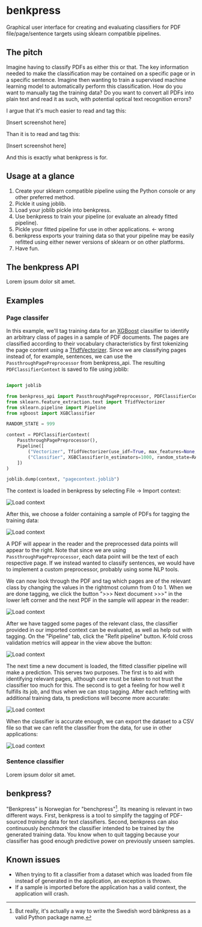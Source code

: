 # benkpress

Graphical user interface for creating and evaluating classifiers for PDF
file/page/sentence targets using sklearn compatible pipelines.


## The pitch

Imagine having to classify PDFs as either this or that. The key information needed to
make the classification may be contained on a specific page or in a specific sentence.
Imagine then wanting to train a supervised machine learning model to automatically
perform this classification. How do you want to manually tag the training data? Do
you want to convert all PDFs into plain text and read it as such, with potential
optical text recognition errors?

I argue that it's much easier to read and tag this:

[Insert screenshot here]

Than it is to read and tag this:

[Insert screenshot here]

And this is exactly what benkpress is for.


## Usage at a glance

1. Create your sklearn compatible pipeline using the Python console or any other preferred method.
2. Pickle it using joblib.
3. Load your joblib pickle into benkpress.
4. Use benkpress to train your pipeline (or evaluate an already fitted pipeline).
5. Pickle your fitted pipeline for use in other applications. <- wrong
6. benkpress exports your training data so that your pipeline may be easily refitted using either newer versions of sklearn or on other platforms.
7. Have fun.

## The benkpress API

Lorem ipsum dolor sit amet.

## Examples

### Page classifer

In this example, we'll tag training data for an [XGBoost](https://github.com/dmlc/xgboost) classifier to identify an arbitrary class of pages
in a sample of PDF documents. The pages are classified according to their vocabulary characteristics by first tokenizing
the page content using a [TfidfVectorizer](https://scikit-learn.org/stable/modules/generated/sklearn.feature_extraction.text.TfidfVectorizer.html).
Since we are classifying pages instead of, for example, sentences, we can use the `PassthroughPagePreprocessor` from benkpress_api.
The resulting `PDFClassifierContext` is saved to file using joblib:


```python

import joblib

from benkpress_api import PassthroughPagePreprocessor, PDFClassifierContext
from sklearn.feature_extraction.text import TfidfVectorizer
from sklearn.pipeline import Pipeline
from xgboost import XGBClassifier

RANDOM_STATE = 999

context = PDFClassifierContext(
    PassthroughPagePreprocessor(),
    Pipeline([
        ("Vectorizer", TfidfVectorizer(use_idf=True, max_features=None, stop_words=None)),
        ("Classifier", XGBClassifier(n_estimators=1000, random_state=RANDOM_STATE))
    ])
)

joblib.dump(context, "pagecontext.joblib")


```

The context is loaded in benkpress by selecting File -> Import context:

![Load context](https://github.com/dennishedback/benkpress/raw/main/examples/import_context1.png)

After this, we choose a folder containing a sample of PDFs for tagging the training data:

![Load context](https://github.com/dennishedback/benkpress/raw/main/examples/import_context3.png)

A PDF will appear in the reader and the preprocessed data points will appear to the right.
Note that since we are using `PassthroughPagePreprocessor`, each data point will be the text of
each respective page. If we instead wanted to classify sentences, we would have to implement a
custom preprocessor, probably using some NLP tools.

We can now look through the PDF and tag which pages are of the relevant class
by changing the values in the rightmost column from 0 to 1. When we are done tagging, we click the
button ">>> Next document >>>" in the lower left corner and the next PDF in the sample will appear
in the reader:

![Load context](https://github.com/dennishedback/benkpress/raw/main/examples/benkpress1.png)

After we have tagged some pages of the relevant class, the classifier provided in our
imported context can be evaluated, as well as help out with tagging. On the "Pipeline" tab,
click the "Refit pipeline" button. K-fold cross validation metrics will appear in the
view above the button:

![Load context](https://github.com/dennishedback/benkpress/raw/main/examples/benkpress2.png)

The next time a new document is loaded, the fitted classifier pipeline will make a prediction.
This serves two purposes. The first is to aid with identifying relevant pages, although care
must be taken to not trust the classifier too much for this. The second is to get a feeling for
how well it fulfills its job, and thus when we can stop tagging. After each refitting with additional training data,
ts predictions will become more accurate:

![Load context](https://github.com/dennishedback/benkpress/raw/main/examples/benkpress3.png)

When the classifier is accurate enough, we can export the dataset to a CSV file so that
we can refit the classifier from the data, for use in other applications:

![Load context](https://github.com/dennishedback/benkpress/raw/main/examples/benkpress4.png)

### Sentence classifier

Lorem ipsum dolor sit amet.

## benkpress?

"Benkpress" is Norwegian for "benchpress"[^1]. Its meaning is relevant in two different
ways. First, benkpress is a tool to simplify the tagging  of PDF-sourced *training*
data for text classifiers. Second, benkpress can also
continuously *benchmark* the classifier intended to be trained by the generated
training data. You know when to quit tagging because your classifier has good
enough predictive power on previously unseen samples.

[^1]: But really, it's actually a way to write the Swedish word bänkpress as a
valid Python package name.

## Known issues

- When trying to fit a classifier from a dataset which was loaded from file instead
  of generated in the application, an exception is thrown.
- If a sample is imported before the application has a valid context, the application
  will crash.


